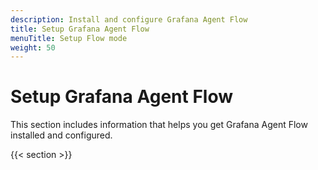 ```yaml
---
description: Install and configure Grafana Agent Flow
title: Setup Grafana Agent Flow
menuTitle: Setup Flow mode
weight: 50
---
```


# Setup Grafana Agent Flow

This section includes information that helps you get Grafana Agent Flow installed and configured.

{{< section >}}
